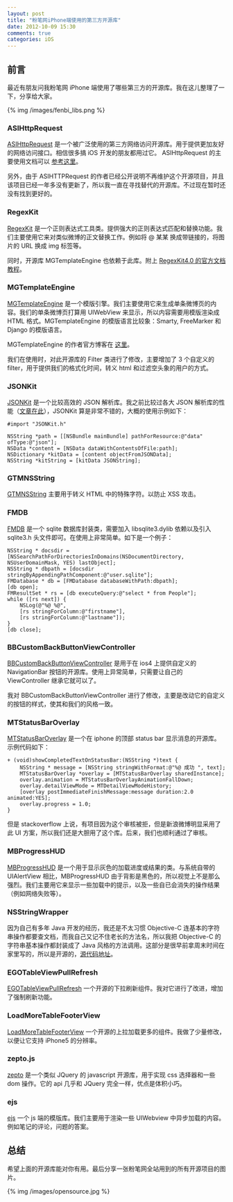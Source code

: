 ```yaml
---
layout: post
title: "粉笔网iPhone端使用的第三方开源库"
date: 2012-10-09 15:30
comments: true
categories: iOS
---
```


## 前言

最近有朋友问我粉笔网 iPhone 端使用了哪些第三方的开源库。我在这儿整理了一下，分享给大家。

{% img /images/fenbi_libs.png %}

<!-- more -->

### ASIHttpRequest
[ASIHttpRequest](http://allseeing-i.com/ASIHTTPRequest/) 是一个被广泛使用的第三方网络访问开源库。用于提供更加友好的网络访问接口。相信很多搞 iOS 开发的朋友都用过它。
ASIHttpRequest 的主要使用文档可以 [参考这里](http://allseeing-i.com/ASIHTTPRequest/How-to-use)。

另外，由于 ASIHTTPRequest 的作者已经公开说明不再维护这个开源项目，并且该项目已经一年多没有更新了，所以我一直在寻找替代的开源库。不过现在暂时还没有找到更好的。

### RegexKit
[RegexKit](http://regexkit.sourceforge.net/) 是一个正则表达式工具类。提供强大的正则表达式匹配和替换功能。我们主要使用它来对类似微博的正文替换工作。例如将 @ 某某 换成带链接的，将图片的 URL 换成 img 标签等。

同时，开源库 MGTemplateEngine 也依赖于此库。附上 [RegexKit4.0 的官方文档教程](http://regexkit.sourceforge.net/Documentation/index.html)。

### MGTemplateEngine
[MGTemplateEngine](http://svn.cocoasourcecode.com/MGTemplateEngine) 是一个模版引擎。我们主要使用它来生成单条微博页的内容。我们的单条微博页打算用 UIWebView 来显示，所以内容需要用模版渲染成 HTML 格式。MGTemplateEngine 的模版语言比较象：Smarty, FreeMarker 和 Django 的模版语言。

MGTemplateEngine 的作者官方博客在 [这里](http://mattgemmell.com/2008/05/20/mgtemplateengine-templates-with-cocoa/)。

我们在使用时，对此开源库的 Filter 类进行了修改，主要增加了 3 个自定义的 filter，用于提供我们的格式化时间，转义 html 和过滤空头象的用户的方式。

### JSONKit
[JSONKit](https://github.com/johnezang/JSONKit) 是一个比较高效的 JSON 解析库。我之前比较过各大 JSON 解析库的性能（[文章在此](/2012/05/05/do-not-use-sbjson/)），JSONKit 算是非常不错的，大概的使用示例如下：

``` objc
#import "JSONKit.h"

NSString *path = [[NSBundle mainBundle] pathForResource:@"data" ofType:@"json"];
NSData *content = [NSData dataWithContentsOfFile:path];
NSDictionary *kitData = [content objectFromJSONData];
NSString *kitString = [kitData JSONString];
```


### GTMNSString
[GTMNSString](https://code.google.com/p/google-toolbox-for-mac/) 主要用于转义 HTML 中的特殊字符。以防止 XSS 攻击。

### FMDB
[FMDB](https://github.com/ccgus/fmdb) 是一个 sqlite 数据库封装类，需要加入 libsqlite3.dylib 依赖以及引入 sqlite3.h 头文件即可。在使用上非常简单。如下是一个例子：

``` objc
NSString * docsdir = [NSSearchPathForDirectoriesInDomains(NSDocumentDirectory, NSUserDomainMask, YES) lastObject];
NSString * dbpath = [docsdir stringByAppendingPathComponent:@"user.sqlite"];
FMDatabase * db = [FMDatabase databaseWithPath:dbpath];
[db open];
FMResultSet * rs = [db executeQuery:@"select * from People"];
while ([rs next]) {
    NSLog(@"%@ %@",
    [rs stringForColumn:@"firstname"],
    [rs stringForColumn:@"lastname"]);
}
[db close];
```

### BBCustomBackButtonViewController

[BBCustomBackButtonViewController](https://github.com/typeoneerror/BBCustomBackButtonViewController) 是用于在 ios4 上提供自定义的 NavigationBar 按钮的开源库。使用上异常简单，只需要让自己的 ViewController 继承它就可以了。

我对 BBCustomBackButtonViewController 进行了修改，主要是改动它的自定义的按钮的样式，使其和我们的风格一致。

### MTStatusBarOverlay 

[MTStatusBarOverlay](https://github.com/myell0w/MTStatusBarOverlay ) 是一个在 iphone 的顶部 status bar 显示消息的开源库。示例代码如下：

``` objc
+ (void)showCompletedTextOnStatusBar:(NSString *)text {
    NSString * message = [NSString stringWithFormat:@"%@ 成功 ", text];
    MTStatusBarOverlay *overlay = [MTStatusBarOverlay sharedInstance];
    overlay.animation = MTStatusBarOverlayAnimationFallDown;
    overlay.detailViewMode = MTDetailViewModeHistory;
    [overlay postImmediateFinishMessage:message duration:2.0 animated:YES];
    overlay.progress = 1.0;
}
```

但是 stackoverflow 上说，有项目因为这个审核被拒，但是新浪微博明显采用了此 UI 方案，所以我们还是大胆用了这个库。后来，我们也顺利通过了审核。

### MBProgressHUD

[MBProgressHUD](https://github.com/jdg/MBProgressHUD) 是一个用于显示灰色的加载进度或结果的类。与系统自带的 UIAlertView 相比，MBProgressHUD 由于背影是黑色的，所以视觉上不是那么强烈。我们主要用它来显示一些加载中的提示，以及一些自已会消失的操作结果（例如网络失败等）。

### NSStringWrapper
因为自己有多年 Java 开发的经历，我还是不太习惯 Objective-C 连基本的字符串操作都要查文档，而我自己又记不住老长的方法名，所以我把 Objective-C 的字符串基本操作都封装成了 Java 风格的方法调用。这部分是很早前拿周末时间在家里写的，所以是开源的，[源代码地址](https://github.com/tangqiaoboy/xcode_tool/tree/master/NSStringWrappeer)。

### EGOTableViewPullRefresh

[EGOTableViewPullRefresh](https://github.com/enormego/EGOTableViewPullRefresh) 一个开源的下拉刷新组件。我对它进行了改进，增加了强制刷新功能。

### LoadMoreTableFooterView

[LoadMoreTableFooterView](https://github.com/sishen/LoadMoreTableFooterView) 一个开源的上拉加载更多的组件。我做了少量修改，以便让它支持 iPhone5 的分辨率。

### zepto.js
[zepto](http://zeptojs.com/) 是一个类似 JQuery 的 javascript 开源库，用于实现 css 选择器和一些 dom 操作。它的 api 几乎和 JQuery 完全一样，优点是体积小巧。

### ejs

[ejs](http://embeddedjs.com/getting_started.html) 一个 js 端的模版库。我们主要用于渲染一些 UIWebview 中异步加载的内容。例如笔记的评论，问题的答案。

## 总结
希望上面的开源库能对你有用。最后分享一张粉笔网全站用到的所有开源项目的图片。

{% img /images/opensource.jpg %}


